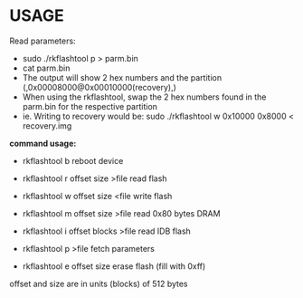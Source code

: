 USAGE
=====

Read parameters:
- sudo ./rkflashtool p > parm.bin
- cat parm.bin
- The output will show 2 hex numbers and the partition (,0x00008000@0x00010000(recovery),)
- When using the rkflashtool, swap the 2 hex numbers found in the parm.bin for the respective partition
- ie. Writing to recovery would be:
sudo ./rkflashtool w 0x10000 0x8000 < recovery.img

**command usage:**
- rkflashtool b				reboot device
- rkflashtool r offset size >file	read flash
- rkflashtool w offset size <file	write flash

- rkflashtool m offset size >file	read 0x80 bytes DRAM
- rkflashtool i offset blocks >file	read IDB flash
- rkflashtool p >file			fetch parameters

- rkflashtool e offset size		erase flash (fill with 0xff)

offset and size are in units (blocks) of 512 bytes
